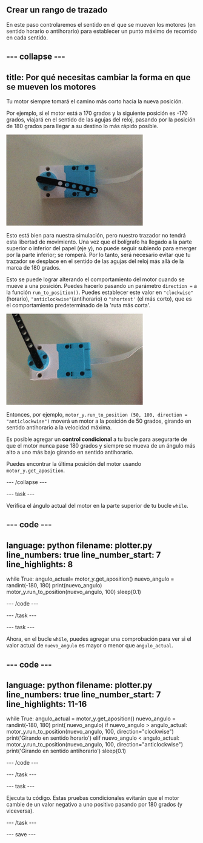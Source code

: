 ## Crear un rango de trazado

En este paso controlaremos el sentido en el que se mueven los motores (en sentido horario o antihorario) para establecer un punto máximo de recorrido en cada sentido.

--- collapse ---
---
title: Por qué necesitas cambiar la forma en que se mueven los motores
---

Tu motor siempre tomará el camino más corto hacia la nueva posición.

Por ejemplo, si el motor está a 170 grados y la siguiente posición es -170 grados, viajará en el sentido de las agujas del reloj, pasando por la posición de 180 grados para llegar a su destino lo más rápido posible.

![Un video que muestra un motor LEGO® Technic ™ con una columna negra ensamblada. El motor está girando y la columna gira como una manecilla de reloj en respuesta a los datos. El motor gira 360 grados completos, viajando en el sentido de las agujas del reloj y en sentido antihorario y, a veces, pasa por la posición cero en cualquier dirección.](images/motor_through_zero.gif)

Esto está bien para nuestra simulación, pero nuestro trazador no tendrá esta libertad de movimiento. Una vez que el bolígrafo ha llegado a la parte superior o inferior del papel (eje y), no puede seguir subiendo para emerger por la parte inferior; se romperá. Por lo tanto, será necesario evitar que tu trazador se desplace en el sentido de las agujas del reloj más allá de la marca de 180 grados.

Esto se puede lograr alterando el comportamiento del motor cuando se mueve a una posición. Puedes hacerlo pasando un parámetro `direction =` a la función `run_to_position()`. Puedes establecer este valor en `"clockwise"`(horario), `"anticlockwise"`(antihorario) o `"shortest'` (el más corto), que es el comportamiento predeterminado de la 'ruta más corta'.

![Un video que muestra un motor LEGO® Technic ™ con una columna negra ensamblada. El motor está girando y la columna gira como una manecilla de reloj en respuesta a los datos. El motor gira entre 0 y 180 grados, pero nunca pasa por cero.](images/motor_not_zero.gif)

Entonces, por ejemplo, `motor_y.run_to_position (50, 100, direction = "anticlockwise")` moverá un motor a la posición de 50 grados, girando en sentido antihorario a la velocidad máxima.

Es posible agregar un **control condicional** a tu bucle para asegurarte de que el motor nunca pase 180 grados y siempre se mueva de un ángulo más alto a uno más bajo girando en sentido antihorario.

Puedes encontrar la última posición del motor usando `motor_y.get_aposition`.

--- /collapse ---

--- task ---

Verifica el ángulo actual del motor en la parte superior de tu bucle `while`.

--- code ---
---
language: python filename: plotter.py line_numbers: true line_number_start: 7
line_highlights: 8
---

while True: angulo_actual= motor_y.get_aposition() nuevo_angulo = randint(-180, 180) print(nuevo_angulo) motor_y.run_to_position(nuevo_angulo, 100) sleep(0.1)

--- /code ---

--- /task ---

--- task ---

Ahora, en el bucle `while`, puedes agregar una comprobación para ver si el valor actual de `nuevo_angulo` es mayor o menor que `angulo_actual`.

--- code ---
---
language: python filename: plotter.py line_numbers: true line_number_start: 7
line_highlights: 11-16
---

while True: angulo_actual = motor_y.get_aposition() nuevo_angulo = randint(-180, 180) print( nuevo_angulo) if nuevo_angulo > angulo_actual: motor_y.run_to_position(nuevo_angulo, 100, direction="clockwise") print('Girando en sentido horario') elif nuevo_angulo < angulo_actual: motor_y.run_to_position(nuevo_angulo, 100, direction="anticlockwise") print('Girando en sentido antihorario') sleep(0.1)

--- /code ---

--- /task ---

--- task ---

Ejecuta tu código. Estas pruebas condicionales evitarán que el motor cambie de un valor negativo a uno positivo pasando por 180 grados (y viceversa).

--- /task ---

--- save ---

